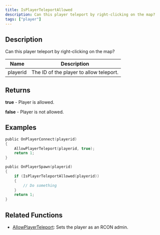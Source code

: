 ```yaml
---
title: IsPlayerTeleportAllowed
description: Can this player teleport by right-clicking on the map?
tags: ["player"]
---
```


<VersionWarn version='omp v1.1.0.2612' />

## Description

Can this player teleport by right-clicking on the map?

| Name     | Description                             |
| -------- | --------------------------------------- |
| playerid | The ID of the player to allow teleport. |

## Returns

**true** - Player is allowed.

**false** - Player is not allowed.

## Examples

```c
public OnPlayerConnect(playerid)
{
    AllowPlayerTeleport(playerid, true);
    return 1;
}

public OnPlayerSpawn(playerid)
{
    if (IsPlayerTeleportAllowed(playerid))
    {
        // Do something
    }
    return 1;
}
```

## Related Functions

- [AllowPlayerTeleport](AllowPlayerTeleport): Sets the player as an RCON admin.
